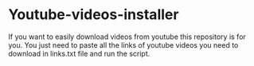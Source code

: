 # Youtube-videos-installer
If you want to easily download videos from youtube this repository is for you. You just need to paste all the links of youtube videos you need to download in links.txt file and run the script.
